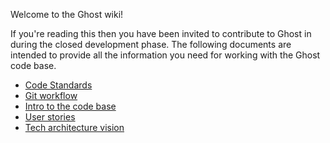 Welcome to the Ghost wiki!

If you're reading this then you have been invited to contribute to Ghost in during the closed development phase. The following documents are intended to provide all the information you need for working with the Ghost code base.

* [Code Standards](Code-Standards)
* [Git workflow](Git-workflow)
* [Intro to the code base](Code-Structure)
* [User stories](User-Stories)
* [Tech architecture vision](Tech-Architecture-Vision)